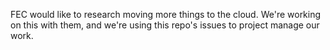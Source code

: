 FEC would like to research moving more things to the cloud. We're working on this with them, and we're using this repo's issues to project manage our work.

